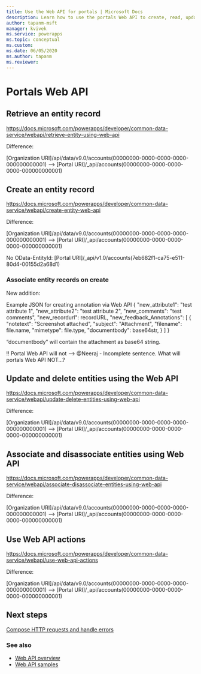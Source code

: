 ```yaml
---
title: Use the Web API for portals | Microsoft Docs
description: Learn how to use the portals Web API to create, read, update and delete Common Data Service entities.
author: tapanm-msft
manager: kvivek
ms.service: powerapps
ms.topic: conceptual
ms.custom: 
ms.date: 06/05/2020
ms.author: tapanm
ms.reviewer:
---
```


# Portals Web API

## Retrieve an entity record 

https://docs.microsoft.com/powerapps/developer/common-data-service/webapi/retrieve-entity-using-web-api

Difference:

[Organization URI]/api/data/v9.0/accounts(00000000-0000-0000-0000-000000000001) --> [Portal URI]/_api/accounts(00000000-0000-0000-0000-000000000001)

## Create an entity record

https://docs.microsoft.com/powerapps/developer/common-data-service/webapi/create-entity-web-api

Difference:

[Organization URI]/api/data/v9.0/accounts(00000000-0000-0000-0000-000000000001) --> [Portal URI]/_api/accounts(00000000-0000-0000-0000-000000000001)

No OData-EntityId: [Portal URI]/_api/v1.0/accounts(7eb682f1-ca75-e511-80d4-00155d2a68d1)

### Associate entity records on create

New addition: 

Example JSON for creating annotation via Web API
{
        "new_attribute1": "test attribute 1",
        "new_attribute2": "test attribute 2",
        "new_comments": "test comments",
        "new_recordurl": recordURL,
        "new_feedback_Annotations":
            [
                {
                    "notetext": "Screenshot attached",
                    "subject": "Attachment",
                    "filename": file.name,
                    "mimetype": file.type,
                    "documentbody": base64str,
                }
            ]
    }

“documentbody” will contain the attachment as base64 string.

!! Portal Web API will not  --> @Neeraj - Incomplete sentence. What will portals Web API NOT...?

## Update and delete entities using the Web API

https://docs.microsoft.com/powerapps/developer/common-data-service/webapi/update-delete-entities-using-web-api

Difference:

[Organization URI]/api/data/v9.0/accounts(00000000-0000-0000-0000-000000000001) --> [Portal URI]/_api/accounts(00000000-0000-0000-0000-000000000001)

## Associate and disassociate entities using Web API

https://docs.microsoft.com/powerapps/developer/common-data-service/webapi/associate-disassociate-entities-using-web-api

Difference:

[Organization URI]/api/data/v9.0/accounts(00000000-0000-0000-0000-000000000001) --> [Portal URI]/_api/accounts(00000000-0000-0000-0000-000000000001)

## Use Web API actions

https://docs.microsoft.com/powerapps/developer/common-data-service/webapi/use-web-api-actions 

Difference:

[Organization URI]/api/data/v9.0/accounts(00000000-0000-0000-0000-000000000001) --> [Portal URI]/_api/accounts(00000000-0000-0000-0000-000000000001)

## Next steps

[Compose HTTP requests and handle errors](web-api-http-requests-handle-errors.md)

### See also

- [Web API overview](web-api-overview.md)
- [Web API samples](web-api-samples.md)

